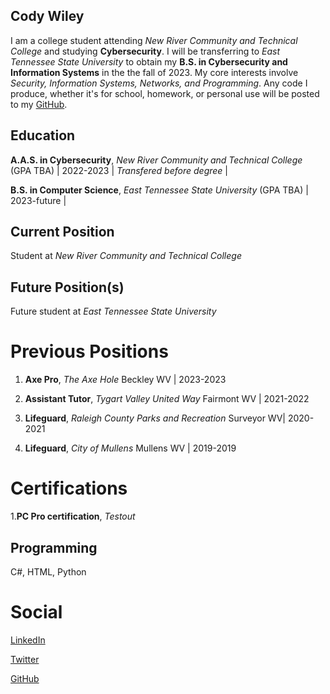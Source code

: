 ## Cody Wiley

I am a college student attending _New River Community and Technical College_ and studying **Cybersecurity**. I will be transferring to _East Tennessee State University_ to obtain my **B.S. in Cybersecurity and Information Systems** in the the fall of 2023. My core interests involve _Security, Information Systems, Networks, and Programming_. Any code I produce, whether it's for school, homework, or personal use will be posted to my [GitHub](https://github.com/cwiley02).

## Education

**A.A.S. in Cybersecurity**, *New River Community and Technical College* (GPA TBA) | 2022-2023 | *Transfered before degree* |

**B.S. in Computer Science**, *East Tennessee State University* (GPA TBA) | 2023-future |


## Current Position

Student at *New River Community and Technical College*

## Future Position(s)

Future student at *East Tennessee State University*


# Previous Positions

1. **Axe Pro**, *The Axe Hole* Beckley WV | 2023-2023

2. **Assistant Tutor**, *Tygart Valley United Way* Fairmont WV | 2021-2022

3. **Lifeguard**, *Raleigh County Parks and Recreation* Surveyor WV| 2020-2021

4. **Lifeguard**, *City of Mullens* Mullens WV | 2019-2019


# Certifications

1.**PC Pro certification**, *Testout*

## Programming

C#, HTML, Python

# Social

[LinkedIn](https://www.linkedin.com/in/cody-wiley-30b678209/)

[Twitter](https://twitter.com/cwiley2002)

[GitHub](https://github.com/cwiley02)
